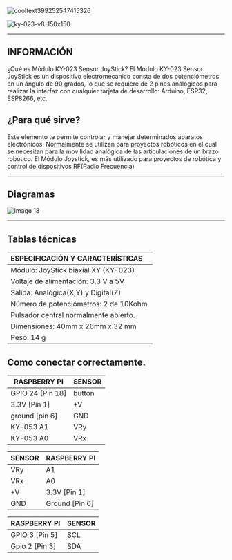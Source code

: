    ![cooltext399252547415326](https://user-images.githubusercontent.com/79487256/144521544-71de8013-3d80-4cb7-b062-635800397118.png)

![ky-023-v8-150x150](https://user-images.githubusercontent.com/79487256/144521798-79c184b9-169e-4915-bc6c-4263fecfd33d.jpg)


-----------------------------------------------------------------------------------------------------------------------------------------------------------------------------------
## INFORMACIÓN
¿Qué es Módulo KY-023 Sensor JoyStick?
El Módulo KY-023 Sensor JoyStick es un dispositivo electromecánico consta de dos potenciómetros en un ángulo de 90 grados, lo que se requiere de 2 pines analógicos para realizar la interfaz con cualquier tarjeta de desarrollo: Arduino, ESP32, ESP8266, etc.

## ¿Para qué sirve?

Este elemento te permite controlar y manejar determinados aparatos electrónicos. Normalmente se utilizan para proyectos robóticos en el cual se necesitan para la movilidad analógica de las articulaciones de un brazo robótico. El Módulo Joystick, es más utilizado para proyectos de robótica y control de dispositivos RF(Radio Frecuencia)

-----------------------------------------------------------------------------------------------------------------------------------------------------------------------------------

## Diagramas
![Image 18](https://user-images.githubusercontent.com/79487256/144523109-d0257b82-60ba-4cde-81f8-fe50723e613e.png)


-----------------------------------------------------------------------------------------------------------------------------------------------------------------------------------

## Tablas técnicas

| ESPECIFICACIÓN Y CARACTERÍSTICAS |
| :--- |
| Módulo: JoyStick biaxial XY (KY-023) |
| Voltaje de alimentación: 3.3 V a 5V |
| Salida: Analógica(X,Y) y Digital(Z) |
| Número de potenciómetros: 2 de 10Kohm. |
| Pulsador central normalmente abierto. |
| Dimensiones: 40mm x 26mm  x 32 mm |
| Peso: 14 g |

## Como conectar correctamente.

| RASPBERRY PI | SENSOR |
| ---| --- |
| GPIO 24 [Pin 18] | button |
| 3.3V [Pin 1] | +V |
| ground [pin 6] | GND |
| KY-053 A1 | VRy |
| KY-053 A0 | VRx |

| SENSOR | RASPBERRY PI |
| --- | --- |
| VRy | A1 |
| VRx | A0 |
| +V | 3.3V [Pin 1] |
| GND | Ground [Pin 6] |

| RASPBERRY PI | SENSOR |
| ---| --- |
| GPIO 3 [Pin 5] | SCL |
| Gpio 2 [Pin 3] | SDA |


